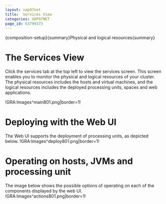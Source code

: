 ```yaml
---
layout: xap97net
title:  Services View
categories: XAP97NET
page_id: 63799373
---
```


{composition-setup}{summary}Physical and logical resources{summary}

# The Services View

Click the services tab at the top left to view the services screen. This screen enables you to monitor the physical and logical resources of your cluster. The physical resources includes the hosts and virtual machines, and the logical resources includes the deployed processing units, spaces and web applications.

!GRA:Images^main801.png|border=1!

# Deploying with the Web UI

The Web UI supports the deployment of processing units, as depicted below.
!GRA:Images^deploy801.png|border=1!

# Operating on hosts, JVMs and processing unit

The image below shows the possible options of operating on each of the components displayed by the web UI.
!GRA:Images^actions801.png|border=1!
